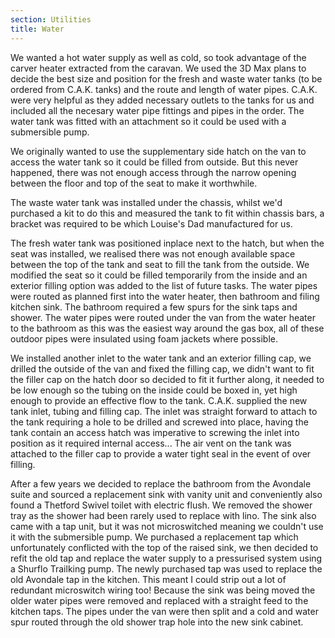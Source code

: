 ```yaml
---
section: Utilities
title: Water
---
```


We wanted a hot water supply as well as cold, so took advantage of the carver heater extracted from the caravan. We used the 3D Max plans to decide the best size and position for the fresh and waste water tanks (to be ordered from C.A.K. tanks) and the route and length of water pipes. C.A.K. were very helpful as they added necessary outlets to the tanks for us and included all the necesary water pipe fittings and pipes in the order. The water tank was fitted with an attachment so it could be used with a submersible pump. 

<div class="flickrslideshow" data-ids="[6872259095,6872258947,6872258773,6872258619]">
</div>

We originally wanted to use the supplementary side hatch on the van to access the water tank so it could be filled from outside.  But this never happened, there was not enough access through the narrow opening between the floor and top of the seat to make it worthwhile. 

<div class="flickrslideshow" data-ids="[6869287661]">
</div>

The waste water tank was installed under the chassis, whilst we'd purchased a kit to do this and measured the tank to fit within chassis bars, a bracket was required to be which Louise's Dad manufactured for us. 

<div class="flickrslideshow" data-ids="[908232043, 919256214, 918422863, 919282926]">
</div>

The fresh water tank was positioned inplace next to the hatch, but when the seat was installed, we realised there was not enough available space between the top of the tank and seat to fill the tank from the outside. We modified the seat so it could be filled temporarily from the inside and an exterior filling option was added to the list of future tasks. The water pipes were routed as planned first into the water heater, then bathroom and filing kitchen sink. The bathroom required a few spurs for the sink taps and shower. The water pipes were routed under the van from the water heater to the bathroom as this was the easiest way around the gas box, all of these outdoor pipes were insulated using foam jackets where possible. 

<div class="flickrslideshow" data-ids="[873117728,872272671,872286151,873151304,872308327,872328627,873186034,873192068,908139379,942878611]">
</div>

We installed another inlet to the water tank and an exterior filling cap, we drilled the outside of the van and fixed the filling cap, we didn't want to fit the filler cap on the hatch door so decided to fit it further along, it needed to be low enough so the tubing on the inside could be boxed in, yet high enough to provide an effective flow to the tank. C.A.K. supplied the new tank inlet, tubing and filling cap. The inlet was straight forward to attach to the tank requiring a hole to be drilled and screwed into place, having the tank contain an access hatch was imperative to screwing the inlet into position as it required internal access... The air vent on the tank was attached to the filler cap to provide a water tight seal in the event of over filling. 

<div class="flickrslideshow" data-ids="[5031451480,5030847113,5031479750]">
</div>

After a few years we decided to replace the bathroom from the Avondale suite and sourced a replacement sink with vanity unit and conveniently also found a Thetford Swivel toilet with electric flush. We removed the shower tray as the shower had been rarely used to replace with lino. The sink also came with a tap unit, but it was not microswitched meaning we couldn't use it with the submersible pump. We purchased a replacement tap which unfortunately conflicted with the top of the raised sink, we then decided to refit the old tap and replace the water supply to a pressurised system using a Shurflo Trailking pump. The newly purchased tap was used to replace the old Avondale tap in the kitchen. This meant I could strip out a lot of redundant microswitch wiring too! Because the sink was being moved the older water pipes were removed and replaced with a straight feed to the kitchen taps. The pipes under the van were then split and a cold and water spur routed through the old shower trap hole into the new sink cabinet. 

<div class="flickrslideshow" data-ids="[7311105220,7311106914]">
</div>